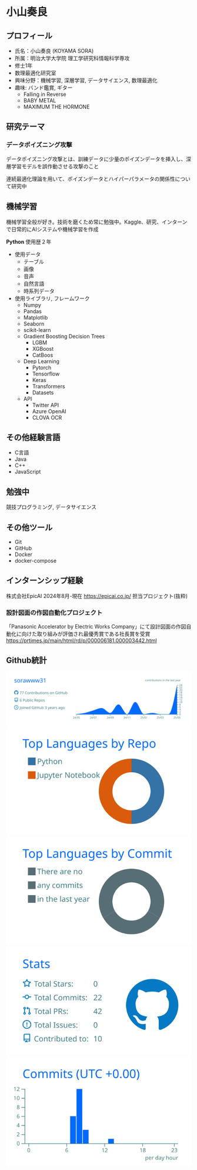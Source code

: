 # 小山奏良
## プロフィール
- 氏名：小山奏良 (KOYAMA SORA)
- 所属：明治大学大学院 理工学研究科情報科学専攻
- 修士1年
- 数理最適化研究室
- 興味分野：機械学習, 深層学習, データサイエンス, 数理最適化
- 趣味: バンド鑑賞, ギター
  - Falling in Reverse
  - BABY METAL
  - MAXIMUM THE HORMONE

## 研究テーマ
### データポイズニング攻撃
データポイズニング攻撃とは、訓練データに少量のポイズンデータを挿入し、深層学習モデルを誤作動させる攻撃のこと

連続最適化理論を用いて、ポイズンデータとハイパーパラメータの関係性について研究中

## 機械学習
機械学習全般が好き。技術を磨くため常に勉強中。Kaggle、研究、インターンで日常的にAIシステムや機械学習を作成

**Python** 使用歴２年
- 使用データ
  + テーブル
  + 画像
  + 音声
  + 自然言語
  + 時系列データ
- 使用ライブラリ, フレームワーク
    + Numpy
    + Pandas
    + Matplotlib
    + Seaborn
    + scikit-learn
    + Gradient Boosting Decision Trees
      + LGBM
      + XGBoost
      + CatBoos
    + Deep Learning
      + Pytorch
      + Tensorflow
      + Keras
      + Transformers
      + Datasets
    + API
      + Twitter API
      + Azure OpenAI
      + CLOVA OCR
## その他経験言語
+ C言語
+ Java
+ C++
+ JavaScript
  
## 勉強中
競技プログラミング, データサイエンス

## その他ツール
+ Git
+ GitHub
+ Docker
+ docker-compose

## インターンシップ経験
株式会社EpicAI 2024年8月-現在
https://epicai.co.jp/
担当プロジェクト(抜粋)
### 設計図面の作図自動化プロジェクト
「Panasonic Accelerator by Electric Works Company」にて設計図面の作図自動化に向けた取り組みが評価され最優秀賞である社長賞を受賞
https://prtimes.jp/main/html/rd/p/000006181.000003442.html
## Github統計
[![](profile-summary-card-output/transparent/0-profile-details.svg)](https://github.com/vn7n24fzkq/github-profile-summary-cards)
[![](profile-summary-card-output/transparent/1-repos-per-language.svg)](https://github.com/vn7n24fzkq/github-profile-summary-cards) [![](profile-summary-card-output/transparent/2-most-commit-language.svg)](https://github.com/vn7n24fzkq/github-profile-summary-cards)
[![](profile-summary-card-output/transparent/3-stats.svg)](https://github.com/vn7n24fzkq/github-profile-summary-cards) [![](profile-summary-card-output/transparent/4-productive-time.svg)](https://github.com/vn7n24fzkq/github-profile-summary-cards)
